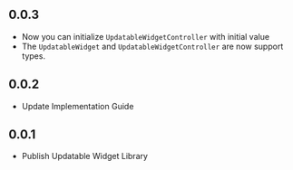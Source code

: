 ## 0.0.3
* Now you can initialize `UpdatableWidgetController` with initial value
* The `UpdatableWidget` and `UpdatableWidgetController` are now support types.

## 0.0.2
* Update Implementation Guide

## 0.0.1
* Publish Updatable Widget Library